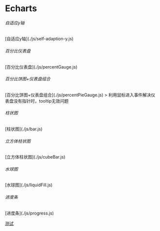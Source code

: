 # Echarts

<h6 id="self-adaption">自适应y轴</h6>
[自适应y轴](./js/self-adaption-y.js)

<h6>百分比仪表盘</h6>
[百分比仪表盘](./js/percentGauge.js)

<h6>百分比饼图+仪表盘组合</h6>
[百分比饼图+仪表盘组合](./js/percentPieGauge.js)
> 利用鼠标进入事件解决仪表盘没有指针时，tooltip无效问题

<h6>柱状图</h6>
[柱状图](./js/bar.js)

<h6>立方体柱状图</h6>
[立方体柱状图](./js/cubeBar.js)

<h6>水球图</h6>
[水球图](./js/liquidFill.js)


<h6>进度条</h6>
[进度条](./js/progress.js)











































[测试](#self-adaption)

